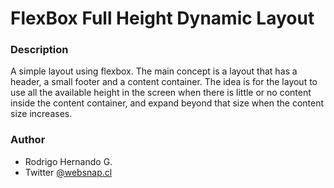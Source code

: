 # FlexBox Full Height Dynamic Layout

### Description
A simple layout using flexbox. The main concept is a layout that has a header, a small footer and a content container. The idea is for the layout to use all the available height in the screen when there is little or no content inside the content container, and expand beyond that size when the content size increases.

### Author
- Rodrigo Hernando G.
- Twitter [@websnap.cl](https://twitter.com/websnapcl/)

